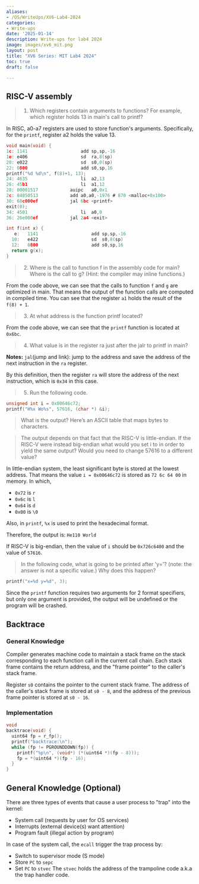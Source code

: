 ```yaml
---
aliases:
- /OS/WriteUps/XV6-Lab4-2024
categories:
- Write-ups
date: '2025-01-14'
description: Write-ups for lab4 2024
image: images/xv6_mit.png
layout: post
title: "XV6 Series: MIT Lab4 2024"
toc: true
draft: false

---
```

## RISC-V assembly
> 1. Which registers contain arguments to functions? For example, which register holds 13 in main's call to printf?

In RISC, a0-a7 registers are used to store function's arguments. Specifically, for the `printf`, register a2 holds the value 13.

```c
void main(void) {
1c:	1141                	add	sp,sp,-16
1e:	e406                	sd	ra,8(sp)
20:	e022                	sd	s0,0(sp)
22:	0800                	add	s0,sp,16
printf("%d %d\n", f(8)+1, 13);
24:	4635                	li	a2,13
26:	45b1                	li	a1,12
28:	00001517          	auipc	a0,0x1
2c:	84850513          	add	a0,a0,-1976 # 870 <malloc+0x100>
30:	68c000ef          	jal	6bc <printf>
exit(0);
34:	4501                	li	a0,0
36:	26e000ef          	jal	2a4 <exit>

int f(int x) {
   e:	1141                	add	sp,sp,-16
  10:	e422                	sd	s0,8(sp)
  12:	0800                	add	s0,sp,16
  return g(x);
}
```

> 2. Where is the call to function f in the assembly code for main? Where is the call to g? (Hint: the compiler may inline functions.)

From the code above, we can see that the calls to function `f` and `g` are optimized in main.
That means the output of the function calls are computed in compiled time. You can see that the register `a1` holds the 
result of the `f(8) + 1`.

> 3. At what address is the function printf located?

From the code above, we can see that the `printf` function is located at `0x6bc`.

> 4. What value is in the register ra just after the jalr to printf in main?
 
**Notes:**
`jal`(jump and link): jump to the address and save the address of the next instruction in the `ra` register.

By this definition, then the register `ra` will store the address of the next instruction, which is `0x34` in this case.

> 5. Run the following code.
```c
unsigned int i = 0x00646c72;
printf("H%x Wo%s", 57616, (char *) &i);
```
> What is the output? Here’s an ASCII table that maps bytes to characters. 
 
> The output depends on that fact that the RISC-V is little-endian. If the RISC-V were instead big-endian what would you set i to in order to yield the same output? Would you need to change 57616 to a different value?

In little-endian system, the least significant byte is stored at the lowest address. That means the value `i = 0x00646c72`
is stored as `72 6c 64 00` in memory. In which,

- `0x72` is `r`
- `0x6c` is `l`
- `0x64` is `d`
- `0x00` is `\0`

Also, in `printf`, `%x` is used to print the hexadecimal format.

Therefore, the output is: `He110 World`

If RISC-V is big-endian, then the value of `i` should be `0x726c6400` and the value of `57616`.

> In the following code, what is going to be printed after 'y='? (note: the answer is not a specific value.) Why does this happen?
```c
printf("x=%d y=%d", 3);
```

Since the `printf` function requires two arguments for 2 format specifiers, but only one argument is provided, the output
will be undefined or the program will be crashed.

## Backtrace
### General Knowledge
Compiler generates machine code to maintain a stack frame on the stack corresponding to each function call in the current
call chain. Each stack frame contains the return address, and the "frame pointer" to the caller's stack frame.

Register `s0` contains the pointer to the current stack frame. The address of the caller's stack frame is stored at `s0 - 8`, 
and the address of the previous frame pointer is stored at `s0 - 16`.

### Implementation
```c
void
backtrace(void) {
  uint64 fp = r_fp();
  printf("backtrace:\n");
  while (fp != PGROUNDDOWN(fp)) {
    printf("%p\n", (void*) (*(uint64 *)(fp - 8)));
    fp = *(uint64 *)(fp - 16);
  }
}
```

## General Knowledge (Optional)
There are three types of events that cause a user process to "trap" into the kernel:

- System call (requests by user for OS services)
- Interrupts (external device(s) want attention)
- Program fault (illegal action by program)

In case of the system call, the `ecall` trigger the trap process by:

- Switch to supervisor mode (S mode)
- Store `PC` to `sepc`
- Set `PC` to `stvec`
The `stvec` holds the address of the trampoline code a.k.a the trap handler code.



